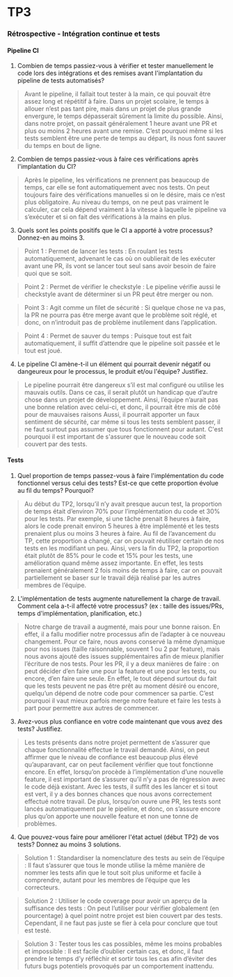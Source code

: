 # TP3

### Rétrospective - Intégration continue et tests

#### Pipeline CI
1. Combien de temps passiez-vous à vérifier et tester manuellement le code lors des intégrations et des remises avant l'implantation du pipeline de tests automatisés?

> Avant le pipeline, il fallait tout tester à la main, ce qui pouvait être assez long et répétitif à faire. Dans un projet scolaire, le temps à allouer n’est pas tant pire, mais dans un projet de plus grande envergure, le temps dépasserait sûrement la limite du possible. Ainsi, dans notre projet, on passait généralement 1 heure avant une PR et plus ou moins 2 heures avant une remise. C’est pourquoi même si les tests semblent être une perte de temps au départ, ils nous font sauver du temps en bout de ligne. 

2. Combien de temps passiez-vous à faire ces vérifications après l'implantation du CI?

> Après le pipeline, les vérifications ne prennent pas beaucoup de temps, car elle se font automatiquement avec nos tests. On peut toujours faire des vérifications manuelles si on le désire, mais ce n’est plus obligatoire. Au niveau du temps, on ne peut pas vraiment le calculer, car cela dépend vraiment à la vitesse à laquelle le pipeline va s’exécuter et si on fait des vérifications à la mains en plus.

3. Quels sont les points positifs que le CI a apporté à votre processus? Donnez-en au moins 3.

> Point 1 : Permet de lancer les tests : En roulant les tests automatiquement, advenant le cas où on oublierait de les exécuter avant une PR, ils vont se lancer tout seul sans avoir besoin de faire quoi que se soit.

> Point 2 : Permet de vérifier le checkstyle : Le pipeline vérifie aussi le checkstyle avant de déterminer si un PR peut être merger ou non.

> Point 3 : Agit comme un filet de sécurité : Si quelque chose ne va pas, la PR ne pourra pas être merge avant que le problème soit réglé, et donc, on n’introduit pas de problème inutilement dans l’application.

> Point 4 : Permet de sauver du temps : Puisque tout est fait automatiquement, il suffit d’attendre que le pipeline soit passée et le tout est joué.


4. Le pipeline CI amène-t-il un élément qui pourrait devenir négatif ou dangeureux pour le processus, le produit et/ou l'équipe? Justifiez.

> Le pipeline pourrait être dangereux s’il est mal configuré ou utilise les mauvais outils. Dans ce cas, il serait plutôt un handicap que d’autre chose dans un projet de développement.  Ainsi, l’équipe n’aurait pas une bonne relation avec celui-ci, et donc, il pourrait être mis de côté pour de mauvaises raisons Aussi, il pourrait apporter un faux sentiment de sécurité, car même si tous les tests semblent passer, il ne faut surtout pas assumer que tous fonctionnent pour autant. C'est pourquoi il est important de s'assurer que le nouveau code soit couvert par des tests.

#### Tests 
1. Quel proportion de temps passez-vous à faire l'implémentation du code fonctionnel versus celui des tests? Est-ce que cette proportion évolue au fil du temps? Pourquoi?

> Au début du TP2, lorsqu’il n’y avait presque aucun test, la proportion de temps était d’environ 70% pour l’implémentation du code et 30% pour les tests. Par exemple, si une tâche prenait 8 heures à faire, alors le code prenait environ 5 heures à être implémenté et les tests prenaient plus ou moins 3 heures à faire. Au fil de l’avancement du TP, cette proportion a changé, car on pouvait réutiliser certain de nos tests en les modifiant un peu. Ainsi, vers la fin du TP2, la proportion était plutôt de 85% pour le code et 15% pour les tests, une amélioration quand même assez importante. En effet, les tests prenaient généralement 2 fois moins de temps à faire, car on pouvait partiellement se baser sur le travail déjà réalisé par les autres membres de l’équipe. 

2. L'implémentation de tests augmente naturellement la charge de travail. Comment cela a-t-il affecté votre processus? (ex : taille des issues/PRs, temps d'implémentation, planification, etc.)

> Notre charge de travail a augmenté, mais pour une bonne raison. En effet, il a fallu modifier notre processus afin de l’adapter à ce nouveau changement. Pour ce faire, nous avons conservé la même dynamique pour nos issues (taille raisonnable, souvent 1 ou 2 par feature), mais nous avons ajouté des issues supplémentaires afin de mieux planifier l’écriture de nos tests. Pour les PR, il y a deux manières de faire : on peut décider d’en faire une pour la feature et une pour les tests, ou encore, d’en faire une seule. En effet, le tout dépend surtout du fait que les tests peuvent ne pas être prêt au moment désiré ou encore, quelqu’un dépend de notre code pour commencer sa partie. C’est pourquoi il vaut mieux parfois  merge notre feature et faire les tests à part pour permettre aux autres de commencer. 

3. Avez-vous plus confiance en votre code maintenant que vous avez des tests? Justifiez.

> Les tests présents dans notre projet permettent de s’assurer que chaque fonctionnalité effectue le travail demandé. Ainsi, on peut affirmer que le niveau de confiance est beaucoup plus élevé qu’auparavant, car on peut facilement vérifier que tout fonctionne encore. En effet, lorsqu’on procède à l’implémentation d’une nouvelle feature, il est important de s’assurer qu’il n’y a pas de régression avec le code déjà existant. Avec les tests, il suffit des les lancer et si tout est vert, il y a des bonnes chances que nous avons correctement effectué notre travail. De plus, lorsqu’on ouvre une PR, les tests sont lancés automatiquement par le pipeline, et donc, on s’assure encore plus qu’on apporte une nouvelle feature et non une tonne de problèmes. 

4. Que pouvez-vous faire pour améliorer l'état actuel (début TP2) de vos tests? Donnez au moins 3 solutions.

> Solution 1 : Standardiser la nomenclature des tests au sein de l’équipe : 
Il faut s’assurer que tous le monde utilise la même manière de nommer les tests afin que le tout soit plus uniforme et facile à comprendre, autant pour les membres de l’équipe que les correcteurs. 

> Solution 2 : Utiliser le code coverage pour avoir un aperçu de la suffisance des tests :
On peut l’utiliser pour vérifier globalement (en pourcentage) à quel point notre projet est bien couvert par des tests. Cependant, il ne faut pas juste se fier à cela pour conclure que tout est testé.

> Solution 3 : Tester tous les cas possibles, même les moins probables et impossible :
Il est facile d’oublier certain cas, et donc, il faut prendre le temps d’y réfléchir et sortir tous les cas afin d’éviter des futurs bugs potentiels provoqués par un comportement inattendu.